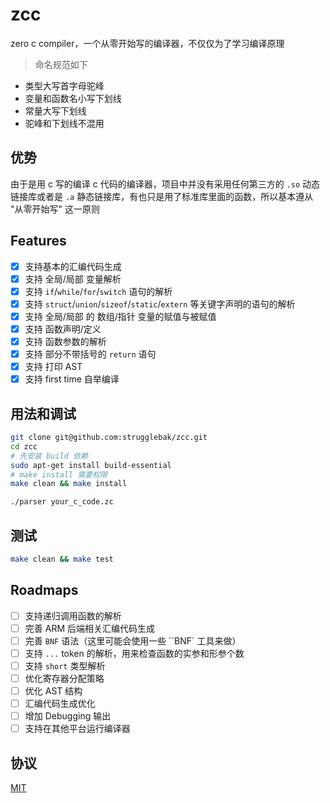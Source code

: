 # zcc

zero c compiler，一个从零开始写的编译器，不仅仅为了学习编译原理

> 命名规范如下

- 类型大写首字母驼峰
- 变量和函数名小写下划线
- 常量大写下划线
- 驼峰和下划线不混用

## 优势

由于是用 c 写的编译 c 代码的编译器，项目中并没有采用任何第三方的 `.so` 动态链接库或者是 `.a` 静态链接库，有也只是用了标准库里面的函数，所以基本遵从 "从零开始写" 这一原则

## Features

- [x] 支持基本的汇编代码生成
- [x] 支持 全局/局部 变量解析
- [x] 支持 `if`/`while`/`for`/`switch` 语句的解析
- [x] 支持 `struct`/`union`/`sizeof`/`static`/`extern` 等关键字声明的语句的解析
- [x] 支持 全局/局部 的 数组/指针 变量的赋值与被赋值
- [x] 支持 函数声明/定义
- [x] 支持 函数参数的解析
- [x] 支持 部分不带括号的 `return` 语句
- [x] 支持 打印 AST
- [x] 支持 first time 自举编译

## 用法和调试

```bash
git clone git@github.com:strugglebak/zcc.git
cd zcc
# 先安装 build 依赖
sudo apt-get install build-essential
# make install 需要权限
make clean && make install

./parser your_c_code.zc
```

## 测试

```bash
make clean && make test
```

## Roadmaps

- [ ] 支持递归调用函数的解析
- [ ] 完善 ARM 后端相关汇编代码生成
- [ ] 完善 `BNF` 语法（这里可能会使用一些 ``BNF` 工具来做）
- [ ] 支持 `...` token 的解析，用来检查函数的实参和形参个数
- [ ] 支持 `short` 类型解析
- [ ] 优化寄存器分配策略
- [ ] 优化 AST 结构
- [ ] 汇编代码生成优化
- [ ] 增加 Debugging 输出
- [ ] 支持在其他平台运行编译器

## 协议

[MIT](./LICENSE)
